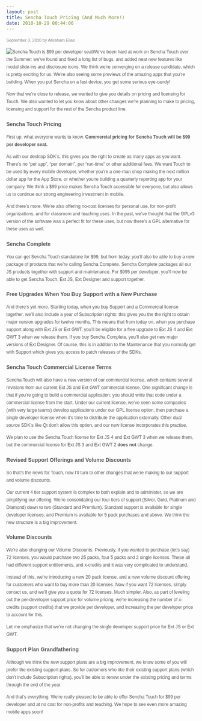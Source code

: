 ```yaml
---
layout: post
title: Sencha Touch Pricing (And Much More!)
date: 2010-10-29 00:44:00
---
```

<span style="font-family: Helvetica, Arial, Verdana, Geneva, sans-serif; line-height: 18px; font-size: 12px; color: #555555;">

<span style="color: gray; font-size: 11px; font-weight: normal; margin-bottom: 5px; display: block;" class="date-header">September 3, 2010 by Abraham Elias</span>

<div style="line-height: 20px; padding: 0px; margin: 0px;" class="entry">

![Sencha Touch is $99 per developer seat](http://www.sencha.com/assets/images/blog/pricing.png)We’ve been hard at work on Sencha Touch over the Summer: we’ve found and fixed a long list of bugs, and added neat new features like modal slide-ins and disclosure icons. We think we’re converging on a release candidate, which is pretty exciting for us. We’re also seeing some previews of the amazing apps that you’re building. When you put Sencha on a fast device, you get some serious eye-candy!

Now that we’re close to release, we wanted to give you details on pricing and licensing for Touch. We also wanted to let you know about other changes we’re planning to make to pricing, licensing and support for the rest of the Sencha product line.

### Sencha Touch Pricing

First up, what everyone wants to know.&nbsp;**Commercial pricing for Sencha Touch will be $99 per developer seat.**

As with our desktop SDK’s, this gives you the right to create as many apps as you want. There’s no “per app”, “per domain”, per “run-time” or other additional fees. We want Touch to be used by every mobile developer, whether you’re a one-man shop making the next million dollar app for the App Store, or whether you’re building a quarterly reporting app for your company. We think a $99 price makes Sencha Touch accessible for everyone, but also allows us to continue our strong engineering investment in mobile.

And there’s more. We’re also offering no-cost licenses for personal use, for non-profit organizations, and for classroom and teaching uses. In the past, we’ve thought that the GPLv3 version of the software was a perfect fit for these uses, but now there’s a GPL alternative for these uses as well.

### Sencha Complete

You can get Sencha Touch standalone for $99, but from today, you’ll also be able to buy a new package of products that we’re calling Sencha Complete. Sencha Complete packages all our JS products together with support and maintenance. For $995 per developer, you’ll now be able to get Sencha Touch, Ext JS, Ext Designer and support together.

### Free Upgrades When You Buy Support with a New Purchase

And there’s yet more. Starting today, when you buy Support and a Commercial license together, we’ll also include a year of Subscription rights: this gives you the the right to obtain major version upgrades for twelve months. This means that from today on, when you purchase support along with Ext JS or Ext GWT, you’ll be eligible for a free upgrade to Ext JS 4 and Ext GWT 3 when we release them. If you buy Sencha Complete, you’ll also get new major versions of Ext Designer. Of course, this is in addition to the Maintenance that you normally get with Support which gives you access to patch releases of the SDKs.

### Sencha Touch Commercial License Terms

Sencha Touch will also have a new version of our commercial license, which contains several revisions from our current Ext JS and Ext GWT commercial license. One significant change is that if you’re going to build a commercial application, you should write that code under a commercial license from the start. Under our current license, we’ve seen some companies (with very large teams) develop applications under our GPL license option, then purchase a single developer license when it’s time to distribute the application externally. Other dual source SDK’s like Qt don’t allow this option, and our new license incorporates this practise.

We plan to use the Sencha Touch license for Ext JS 4 and Ext GWT 3 when we release them, but the commercial license for Ext JS 3 and Ext GWT 2&nbsp;**does not**&nbsp;change.

### Revised Support Offerings and Volume Discounts

So that’s the news for Touch, now I’ll turn to other changes that we’re making to our support and volume discounts.

Our current 4 tier support system is complex to both explain and to administer, so we are simplifying our offering. We’re consolidating our four tiers of support (Silver, Gold, Platinum and Diamond) down to two (Standard and Premium). Standard support is available for single developer licenses, and Premium is available for 5 pack purchases and above. We think the new structure is a big improvement.

### Volume Discounts

We’re also changing our Volume Discounts. Previously, if you wanted to purchase (let’s say) 72 licenses, you would purchase two 25 packs, four 5 packs and 2 single licenses. These all had different support entitlements, and x-credits and it was very complicated to understand.

Instead of this, we’re introducing a new 20 pack license, and a new volume discount offering for customers who want to buy more than 20 licenses. Now if you want 72 licenses, simply contact us, and we’ll give you a quote for 72 licenses. Much simpler. Also, as part of leveling out the per-developer support price for volume pricing, we’re increasing the number of x-credits (support credits) that we provide per developer, and increasing the per developer price to account for this.

Let me emphasize that we’re not changing the single developer support price for Ext JS or Ext GWT.

### Support Plan Grandfathering

Although we think the new support plans are a big improvement, we know some of you will prefer the existing support plans. So for customers who like their existing support plans (which don’t include Subscription rights), you’ll be able to renew under the existing pricing and terms through the end of the year.

And that’s everything. We’re really pleased to be able to offer Sencha Touch for $99 per developer and at no cost for non-profits and teaching. We hope to see even more amazing mobile apps soon!

</div>
</span>